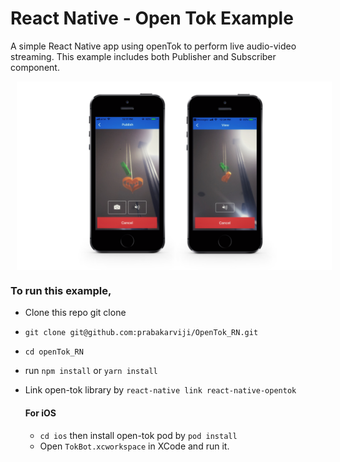 # React Native - Open Tok Example

A simple React Native app using openTok to perform live audio-video streaming. This example includes both Publisher and Subscriber component.

<div style="display:flex;" >
<img style="margin-left:10px;" src="Image.png" width="100%" >
</div>


### To run this example,
 - Clone this repo git clone
 - `git clone git@github.com:prabakarviji/OpenTok_RN.git`
 - `cd openTok_RN`
 - run `npm install` or `yarn install`
 - Link open-tok library by `react-native link react-native-opentok`

	#### For iOS
    -   `cd ios` then install open-tok pod by `pod install`
    -   Open `TokBot.xcworkspace` in  XCode and run it.
       

